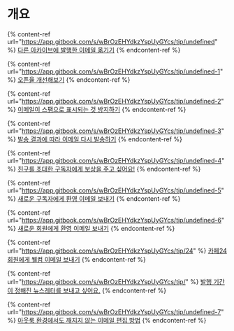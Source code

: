 # 개요

{% content-ref url="https://app.gitbook.com/s/wBrOzEHYdkzYspUyGYcs/tip/undefined" %}
[다른 아카이브에 발행한 이메일 옮기기](https://app.gitbook.com/s/wBrOzEHYdkzYspUyGYcs/tip/undefined)
{% endcontent-ref %}

{% content-ref url="https://app.gitbook.com/s/wBrOzEHYdkzYspUyGYcs/tip/undefined-1" %}
[오픈율 개선해보기](https://app.gitbook.com/s/wBrOzEHYdkzYspUyGYcs/tip/undefined-1)
{% endcontent-ref %}

{% content-ref url="https://app.gitbook.com/s/wBrOzEHYdkzYspUyGYcs/tip/undefined-2" %}
[이메일이 스팸으로 표시되는 것 방지하기](https://app.gitbook.com/s/wBrOzEHYdkzYspUyGYcs/tip/undefined-2)
{% endcontent-ref %}

{% content-ref url="https://app.gitbook.com/s/wBrOzEHYdkzYspUyGYcs/tip/undefined-3" %}
[발송 결과에 따라 이메일 다시 발송하기](https://app.gitbook.com/s/wBrOzEHYdkzYspUyGYcs/tip/undefined-3)
{% endcontent-ref %}

{% content-ref url="https://app.gitbook.com/s/wBrOzEHYdkzYspUyGYcs/tip/undefined-4" %}
[친구를 초대한 구독자에게 보상을 주고 싶어요!](https://app.gitbook.com/s/wBrOzEHYdkzYspUyGYcs/tip/undefined-4)
{% endcontent-ref %}

{% content-ref url="https://app.gitbook.com/s/wBrOzEHYdkzYspUyGYcs/tip/undefined-5" %}
[새로운 구독자에게 환영 이메일 보내기](https://app.gitbook.com/s/wBrOzEHYdkzYspUyGYcs/tip/undefined-5)
{% endcontent-ref %}

{% content-ref url="https://app.gitbook.com/s/wBrOzEHYdkzYspUyGYcs/tip/undefined-6" %}
[새로운 회원에게 환영 이메일 보내기](https://app.gitbook.com/s/wBrOzEHYdkzYspUyGYcs/tip/undefined-6)
{% endcontent-ref %}

{% content-ref url="https://app.gitbook.com/s/wBrOzEHYdkzYspUyGYcs/tip/24" %}
[카페24 회원에게 웰컴 이메일 보내기](https://app.gitbook.com/s/wBrOzEHYdkzYspUyGYcs/tip/24)
{% endcontent-ref %}

{% content-ref url="https://app.gitbook.com/s/wBrOzEHYdkzYspUyGYcs/tip/" %}
[발행 기간이 정해진 뉴스레터를 보내고 싶어요.](https://app.gitbook.com/s/wBrOzEHYdkzYspUyGYcs/tip/)
{% endcontent-ref %}

{% content-ref url="https://app.gitbook.com/s/wBrOzEHYdkzYspUyGYcs/tip/undefined-7" %}
[아웃룩 환경에서도 깨지지 않는 이메일 편집 방법](https://app.gitbook.com/s/wBrOzEHYdkzYspUyGYcs/tip/undefined-7)
{% endcontent-ref %}

